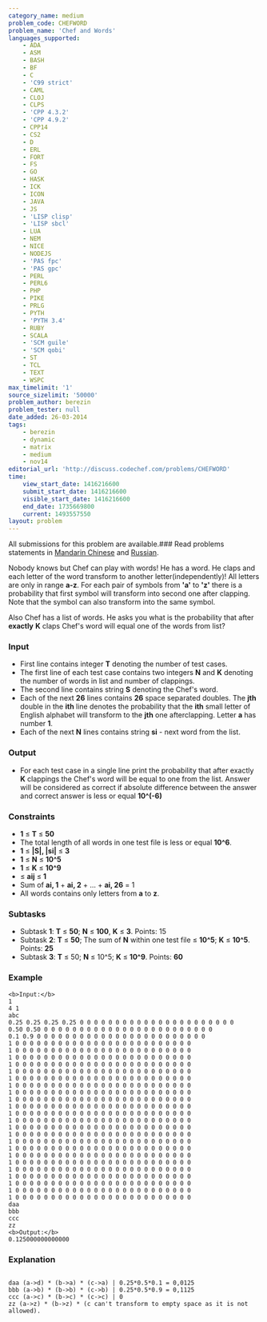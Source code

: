 ```yaml
---
category_name: medium
problem_code: CHEFWORD
problem_name: 'Chef and Words'
languages_supported:
    - ADA
    - ASM
    - BASH
    - BF
    - C
    - 'C99 strict'
    - CAML
    - CLOJ
    - CLPS
    - 'CPP 4.3.2'
    - 'CPP 4.9.2'
    - CPP14
    - CS2
    - D
    - ERL
    - FORT
    - FS
    - GO
    - HASK
    - ICK
    - ICON
    - JAVA
    - JS
    - 'LISP clisp'
    - 'LISP sbcl'
    - LUA
    - NEM
    - NICE
    - NODEJS
    - 'PAS fpc'
    - 'PAS gpc'
    - PERL
    - PERL6
    - PHP
    - PIKE
    - PRLG
    - PYTH
    - 'PYTH 3.4'
    - RUBY
    - SCALA
    - 'SCM guile'
    - 'SCM qobi'
    - ST
    - TCL
    - TEXT
    - WSPC
max_timelimit: '1'
source_sizelimit: '50000'
problem_author: berezin
problem_tester: null
date_added: 26-03-2014
tags:
    - berezin
    - dynamic
    - matrix
    - medium
    - nov14
editorial_url: 'http://discuss.codechef.com/problems/CHEFWORD'
time:
    view_start_date: 1416216600
    submit_start_date: 1416216600
    visible_start_date: 1416216600
    end_date: 1735669800
    current: 1493557550
layout: problem
---
```

All submissions for this problem are available.###  Read problems statements in [Mandarin Chinese](http://www.codechef.com/download/translated/NOV14/mandarin/CHEFWORD.pdf) and [Russian](http://www.codechef.com/download/translated/NOV14/russian/CHEFWORD.pdf).

Nobody knows but Chef can play with words! He has a word. He claps and each letter of the word transform to another letter(independently)! All letters are only in range **a-z**. For each pair of symbols from **'a'** to **'z'** there is a probability that first symbol will transform into second one after clapping. Note that the symbol can also transform into the same symbol.

Also Chef has a list of words. He asks you what is the probability that after **exactly** **K** claps Chef's word will equal one of the words from list?

### Input

- First line contains integer **T** denoting the number of test cases.
- The first line of each test case contains two integers **N** and **K** denoting the number of words in list and number of clappings.
- The second line contains string **S** denoting the Chef's word.
- Each of the next **26** lines contains **26** space separated doubles. The **jth** double in the **ith** line denotes the probability that the **ith** small letter of English alphabet will transform to the **jth** one afterclapping. Letter **a** has number **1**.
- Each of the next **N** lines contains string **si** - next word from the list.

### Output

- For each test case in a single line print the probability that after exactly **K** clappings the Chef's word will be equal to one from the list. Answer will be considered as correct if absolute difference between the answer and correct answer is less or equal **10^(-6)**

### Constraints

- **1** ≤ **T** ≤ **50**
- The total length of all words in one test file is less or equal **10^6**.
- **1** ≤ **|S|, |si|** ≤ **3**
- **1** ≤ **N** ≤ **10^5**
- **1** ≤ **K** ≤ **10^9**
- ≤ **aij** ≤ **1**
- Sum of **ai, 1** + **ai, 2** + ... + **ai, 26** = 1
- All words contains only letters from **a** to **z**.

### Subtasks

- Subtask **1**: **T** ≤ **50**; **N** ≤ **100**, **K** ≤ **3**. Points: 15
- Subtask **2**: **T** ≤ **50**; The sum of **N** within one test file ≤ **10^5**; **K** ≤ **10^5**. Points: **25**
- Subtask **3**: **T** ≤ 50; **N** ≤ 10^5; **K** ≤ **10^9**. Points: **60**

### Example

```
<b>Input:</b>
1
4 1
abc
0.25 0.25 0.25 0.25 0 0 0 0 0 0 0 0 0 0 0 0 0 0 0 0 0 0 0 0 0 0
0.50 0.50 0 0 0 0 0 0 0 0 0 0 0 0 0 0 0 0 0 0 0 0 0 0 0 0
0.1 0.9 0 0 0 0 0 0 0 0 0 0 0 0 0 0 0 0 0 0 0 0 0 0 0 0
1 0 0 0 0 0 0 0 0 0 0 0 0 0 0 0 0 0 0 0 0 0 0 0 0 0
1 0 0 0 0 0 0 0 0 0 0 0 0 0 0 0 0 0 0 0 0 0 0 0 0 0
1 0 0 0 0 0 0 0 0 0 0 0 0 0 0 0 0 0 0 0 0 0 0 0 0 0
1 0 0 0 0 0 0 0 0 0 0 0 0 0 0 0 0 0 0 0 0 0 0 0 0 0
1 0 0 0 0 0 0 0 0 0 0 0 0 0 0 0 0 0 0 0 0 0 0 0 0 0
1 0 0 0 0 0 0 0 0 0 0 0 0 0 0 0 0 0 0 0 0 0 0 0 0 0
1 0 0 0 0 0 0 0 0 0 0 0 0 0 0 0 0 0 0 0 0 0 0 0 0 0
1 0 0 0 0 0 0 0 0 0 0 0 0 0 0 0 0 0 0 0 0 0 0 0 0 0
1 0 0 0 0 0 0 0 0 0 0 0 0 0 0 0 0 0 0 0 0 0 0 0 0 0
1 0 0 0 0 0 0 0 0 0 0 0 0 0 0 0 0 0 0 0 0 0 0 0 0 0
1 0 0 0 0 0 0 0 0 0 0 0 0 0 0 0 0 0 0 0 0 0 0 0 0 0
1 0 0 0 0 0 0 0 0 0 0 0 0 0 0 0 0 0 0 0 0 0 0 0 0 0
1 0 0 0 0 0 0 0 0 0 0 0 0 0 0 0 0 0 0 0 0 0 0 0 0 0
1 0 0 0 0 0 0 0 0 0 0 0 0 0 0 0 0 0 0 0 0 0 0 0 0 0
1 0 0 0 0 0 0 0 0 0 0 0 0 0 0 0 0 0 0 0 0 0 0 0 0 0
1 0 0 0 0 0 0 0 0 0 0 0 0 0 0 0 0 0 0 0 0 0 0 0 0 0
1 0 0 0 0 0 0 0 0 0 0 0 0 0 0 0 0 0 0 0 0 0 0 0 0 0
1 0 0 0 0 0 0 0 0 0 0 0 0 0 0 0 0 0 0 0 0 0 0 0 0 0
1 0 0 0 0 0 0 0 0 0 0 0 0 0 0 0 0 0 0 0 0 0 0 0 0 0
1 0 0 0 0 0 0 0 0 0 0 0 0 0 0 0 0 0 0 0 0 0 0 0 0 0
1 0 0 0 0 0 0 0 0 0 0 0 0 0 0 0 0 0 0 0 0 0 0 0 0 0
1 0 0 0 0 0 0 0 0 0 0 0 0 0 0 0 0 0 0 0 0 0 0 0 0 0
1 0 0 0 0 0 0 0 0 0 0 0 0 0 0 0 0 0 0 0 0 0 0 0 0 0
daa
bbb
ccc
zz
<b>Output:</b>
0.125000000000000

```
### Explanation

```

daa (a->d) * (b->a) * (c->a) | 0.25*0.5*0.1 = 0,0125
bbb (a->b) * (b->b) * (c->b) | 0.25*0.5*0.9 = 0,1125
ccc (a->c) * (b->c) * (c->c) | 0
zz (a->z) * (b->z) * (c can't transform to empty space as it is not allowed).

```
